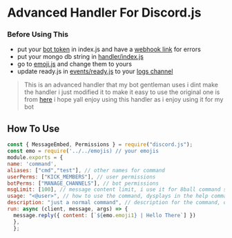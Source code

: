 # Advanced Handler For Discord.js 

### Before Using This 

* put your [bot token](https://github.com/Shinpi-Tekita/advanced-handler/blob/main/index.js#:~:text=client.login(%22Your%20Token%22)%3B) in index.js and have a [webhook link](https://github.com/Shinpi-Tekita/advanced-handler/blob/main/index.js#:~:text=const%20errorhook%20%3D%20new%20WebhookClient(%7B%22Your%20webhook%20link%22%7D)) for errors
* put your mongo db string in [handler/index.js](https://github.com/Shinpi-Tekita/advanced-handler/blob/main/handler/index.js#:~:text=await%20mongoose.connect(%22Your%20Mongo%20String%22).then(()%20%3D%3E%20console.log(%27Connected%20to%20mongodb%27))%3B)
* go to [emoji.js](https://github.com/Shinpi-Tekita/advanced-handler/blob/main/emojis.js) and change them to yours
* update ready.js in [events/ready.js](https://github.com/Shinpi-Tekita/advanced-handler/blob/main/events/ready.js) to your [logs channel](https://github.com/Shinpi-Tekita/advanced-handler/blob/main/events/ready.js#:~:text=%27Your%20logs%20channel%20id%27)

>This is an advanced handler that my bot gentleman uses 
>i dint make the handler i just modified it to make it easy to use the original one is from [here](https://github.com/reconlx/djs-base-handler) 
>i hope yall enjoy using this handler as i enjoy using it for my bot

## How To Use
```js
const { MessageEmbed, Permissions } = require("discord.js");
const emo = require('../../emojis) // your emojis 
module.exports = {
name: 'command',
aliases: ["cmd","test"], // other names for command
userPerms: ["KICK_MEMBERS"], // user permissions
botPerms: ["MANAGE_CHANNELS"], // bot permissions
msgLimit: [100], // message content limit, i use it for 8ball command so the bot does not get rate limited
usage: "<@user>", // how to use the command, dysplays in the help command
description: "just a normal command", // description for the command, displays in the help command
run: async (client, message, args) => {
  message.reply({ content: [`${emo.emoji1} | Hello There`] })
  },
  };
  ```
